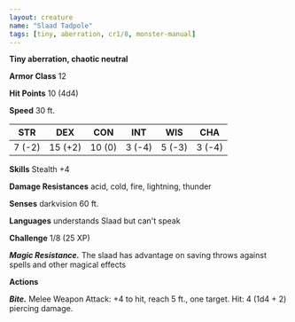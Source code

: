 ```yaml
---
layout: creature
name: "Slaad Tadpole"
tags: [tiny, aberration, cr1/8, monster-manual]
---
```


**Tiny aberration, chaotic neutral**

**Armor Class** 12

**Hit Points** 10 (4d4)

**Speed** 30 ft.

|   STR   |   DEX   |   CON   |   INT   |   WIS   |   CHA   |
|:-----:|:-----:|:-----:|:-----:|:-----:|:-----:|
| 7 (-2) | 15 (+2) | 10 (0) | 3 (-4) | 5 (-3) | 3 (-4) |

**Skills** Stealth +4

**Damage Resistances** acid, cold, fire, lightning, thunder

**Senses** darkvision 60 ft.

**Languages** understands Slaad but can't speak

**Challenge** 1/8 (25 XP)

***Magic Resistance.*** The slaad has advantage on saving throws against spells and other magical effects

**Actions**

***Bite.*** Melee Weapon Attack: +4 to hit, reach 5 ft., one target. Hit: 4 (1d4 + 2) piercing damage.

